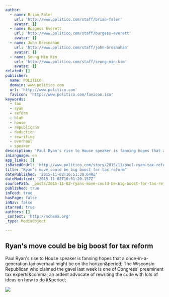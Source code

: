 ```yaml
---
author:
  - name: Brian Faler
    url: 'http://www.politico.com/staff/brian-faler'
    avatar: {}
  - name: Burgess Everett
    url: 'http://www.politico.com/staff/burgess-everett'
    avatar: {}
  - name: John Bresnahan
    url: 'http://www.politico.com/staff/john-bresnahan'
    avatar: {}
  - name: Seung Min Kim
    url: 'http://www.politico.com/staff/seung-min-kim'
    avatar: {}
related: []
publisher:
  name: POLITICO
  domain: www.politico.com
  url: 'http://www.politico.com'
  favicon: 'http://www.politico.com/favicon.ico'
keywords:
  - tax
  - ryan
  - reform
  - blah
  - house
  - republicans
  - deduction
  - rewriting
  - overhaul
  - speaker
description: "Paul Ryan's rise to House speaker is fanning hopes that a once-in-a-generation tax overhaul might be on the horizon. The Wisconsin Republican who claimed the gavel last week is one of Congress' preeminent tax experts, an ardent advocate of rewriting the code with lots of ideas on how to do it."
inLanguage: en
app_links: []
isBasedOnUrl: 'http://www.politico.com/story/2015/11/paul-ryan-tax-reform-house-speaker-215405'
title: "Ryan's move could be big boost for tax reform"
datePublished: '2015-11-02T16:51:30.649Z'
dateModified: '2015-11-02T16:51:20.157Z'
sourcePath: _posts/2015-11-02-ryans-move-could-be-big-boost-for-tax-reform.md
published: true
inFeed: true
hasPage: false
inNav: false
starred: true
authors: []
_context: 'http://schema.org'
_type: MediaObject

---
```

<article style=""><h1>Ryan's move could be big boost for tax reform</h1><p>Paul Ryan's rise to House speaker is fanning hopes that a once-in-a-generation tax overhaul might be on the horizon&amp;period; The Wisconsin Republican who claimed the gavel last week is one of Congress' preeminent tax experts&amp;comma; an ardent advocate of rewriting the code with lots of ideas on how to do it&amp;period;</p><img src="http://static.politico.com/67/6d/c304c5b746e2a868e849254d012c/paul-ryan-ap.jpg" /></article>
